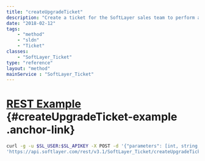 ```yaml
---
title: "createUpgradeTicket"
description: "Create a ticket for the SoftLayer sales team to perform a hardware or service upgrade. Our sales team will work with you on upgrade feasibility and pricing and then send the upgrade ticket to the proper department to perform the actual upgrade. Service affecting upgrades, such as server hardware or CloudLayer Computing Instance upgrades that require the server powered down must have a two hour maintenance specified for our datacenter engineers to perform your upgrade. Account level upgrades, such as adding PPTP VPN users, CDNLayer accounts, and monitoring services are processed much faster and do not require a maintenance window. "
date: "2018-02-12"
tags:
    - "method"
    - "sldn"
    - "Ticket"
classes:
    - "SoftLayer_Ticket"
type: "reference"
layout: "method"
mainService : "SoftLayer_Ticket"
---
```


# [REST Example](#createUpgradeTicket-example) <a href="/article/rest/"><i class="fas fa-question"></i></a> {#createUpgradeTicket-example .anchor-link} 
```bash
curl -g -u $SL_USER:$SL_APIKEY -X POST -d '{"parameters": [int, string, string, string, enum, string]}' \
'https://api.softlayer.com/rest/v3.1/SoftLayer_Ticket/createUpgradeTicket'
```
